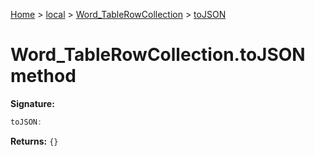 [Home](./index) &gt; [local](local.md) &gt; [Word\_TableRowCollection](local.word_tablerowcollection.md) &gt; [toJSON](local.word_tablerowcollection.tojson.md)

# Word\_TableRowCollection.toJSON method


**Signature:**
```javascript
toJSON:
```
**Returns:** `{}`


